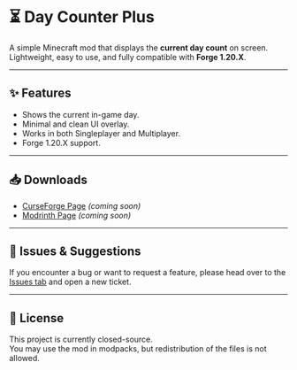 # ⏳ Day Counter Plus

A simple Minecraft mod that displays the **current day count** on screen.  
Lightweight, easy to use, and fully compatible with **Forge 1.20.X**.

---

## ✨ Features
- Shows the current in-game day.
- Minimal and clean UI overlay.
- Works in both Singleplayer and Multiplayer.
- Forge 1.20.X support.

---

## 📥 Downloads
- [CurseForge Page](https://www.curseforge.com/minecraft/mc-mods/day-counter-plus) *(coming soon)*  
- [Modrinth Page](https://modrinth.com/mod/day-counter-plus) *(coming soon)*  

---

## 🐛 Issues & Suggestions
If you encounter a bug or want to request a feature, please head over to the  
[Issues tab](../../issues) and open a new ticket.

---

## 📜 License
This project is currently closed-source.  
You may use the mod in modpacks, but redistribution of the files is not allowed.
